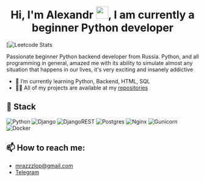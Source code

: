 ### <h1 align="center">Hi, I'm Alexandr</a> <img src="https://github.com/blackcater/blackcater/raw/main/images/Hi.gif" height="32"/>, I am currently a beginner Python developer</h1>
[![Leetcode Stats](https://leetcard.jacoblin.cool/mrazzzlop?theme=dark&font=Noto%20Serif%20Ethiopic)

Passionate beginner Python backend developer from Russia. Python, and all programming in general, amazed me with its ability to simulate almost any situation that happens in our lives, it's very exciting and insanely addictive

- 🌱 I’m currently learning Python, Backend, HTML, SQL
- 👨‍💻 All of my projects are available at my <a href="https://github.com/Mrazzzlop?tab=repositories">repositories</a>
## 🔭 Stack
  ![Python](https://img.shields.io/badge/python-3670A0?style=for-the-badge&logo=python&logoColor=ffdd54)
  ![Django](https://img.shields.io/badge/django-%23092E20.svg?style=for-the-badge&logo=django&logoColor=white)
  ![DjangoREST](https://img.shields.io/badge/DJANGO-REST-ff1709?style=for-the-badge&logo=django&logoColor=white&color=ff1709&labelColor=gray)
  ![Postgres](https://img.shields.io/badge/postgres-%23316192.svg?style=for-the-badge&logo=postgresql&logoColor=white)
  ![Nginx](https://img.shields.io/badge/nginx-%23009639.svg?style=for-the-badge&logo=nginx&logoColor=white)
  ![Gunicorn](https://img.shields.io/badge/gunicorn-%298729.svg?style=for-the-badge&logo=gunicorn&logoColor=white)
  ![Docker](https://img.shields.io/badge/docker-%230db7ed.svg?style=for-the-badge&logo=docker&logoColor=white)





## 📫 How to reach me:
  - <a href="mailto:maksim.larionov.2016@gmail.com">mrazzzlop@gmail.com</a>
  - [Telegram](https://t.me/mrazzzlop) 
